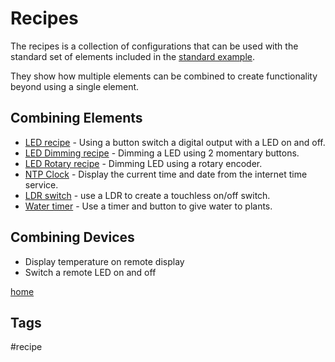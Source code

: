 # Recipes

The recipes is a collection of configurations that can be used with the standard set of elements included in the [standard example](examples/standard).

They show how multiple elements can be combined to create functionality beyond using a single element.

## Combining Elements

* [LED recipe](/recipes/led.md) - Using a button switch a digital output with a LED on and off.
* [LED Dimming recipe](/recipes/led.md) - Dimming a LED using 2 momentary buttons.
* [LED Rotary recipe](/recipes/ledrotary.md) - Dimming LED using a rotary encoder.
* [NTP Clock](/recipes/ntpclock.md) - Display the current time and date from the internet time service.
* [LDR switch](/recipes/ldrswitch.md) - use a LDR to create a touchless on/off switch.
* [Water timer](/recipes/water.md) - Use a timer and button to give water to plants.


<!-- * Display temperature from local sensor -->

<!-- * [Display Time, temperature and humidity](/recipes/tempdisplay.md) -->

<!-- * [Alarm with timer for duration](/recipes/alarm.md) -->


## Combining Devices

* Display temperature on remote display 
* Switch a remote LED on and off


[home](index.md)

## Tags

#recipe